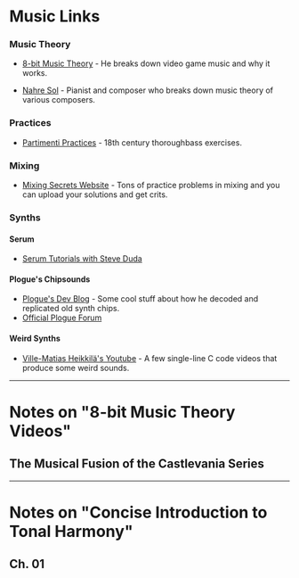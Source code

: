 # Music Links

### Music Theory

- [8-bit Music Theory](https://www.youtube.com/channel/UCeZLO2VgbZHeDcongKzzfOw) - He breaks down video game music and why it works.

- [Nahre Sol](https://www.youtube.com/channel/UC8R8FRt1KcPiR-rtAflXmeg/videos) - Pianist and composer who breaks down music theory of various composers.

### Practices

- [Partimenti Practices](http://faculty-web.at.northwestern.edu/music/gjerdingen/partimenti/index.htm) - 18th century thoroughbass exercises.

### Mixing

- [Mixing Secrets Website](http://www.cambridge-mt.com/ms-mtk.htm) - Tons of practice problems in mixing and you can upload your solutions and get crits.

### Synths

#### Serum

- [Serum Tutorials with Steve Duda](https://www.youtube.com/playlist?list=PLCdl4Odo4R1i0q3SzY0o3I0Qwl85N7H9F)

#### Plogue's Chipsounds

- [Plogue's Dev Blog](http://ploguechipsounds.blogspot.com/) - Some cool stuff about how he decoded and replicated old synth chips.
- [Official Plogue Forum](https://www.plogue.com/phpBB3/)

#### Weird Synths

- [Ville-Matias Heikkilä's Youtube](https://www.youtube.com/channel/UCRRqeqAXdCC8GgatzHO3VWA) - A few single-line C code videos that produce some weird sounds.

------------

# Notes on "8-bit Music Theory Videos"

## The Musical Fusion of the Castlevania Series

------------

# Notes on "Concise Introduction to Tonal Harmony"

## Ch. 01
